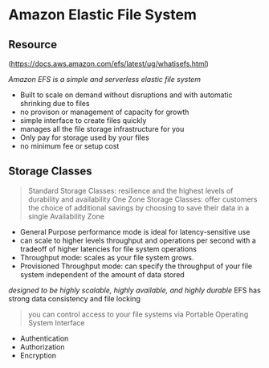 # Amazon Elastic File System

## Resource 
(https://docs.aws.amazon.com/efs/latest/ug/whatisefs.html)

*Amazon EFS is a simple and serverless elastic file system*

- Built to scale on demand without disruptions and with automatic shrinking due to files
- no provison or management of capacity for growth
- simple interface to create files quickly 
- manages all the file storage infrastructure for you
- Only pay for storage used by your files 
- no minimum fee or setup cost

## Storage Classes

> Standard Storage Classes: resilience and the highest levels of durability and availability
> One Zone Storage Classes:  offer customers the choice of additional savings by choosing to save their data in a single Availability Zone

-  General Purpose performance mode is ideal for latency-sensitive use
- can scale to higher levels throughput and operations per second with a tradeoff of higher latencies for file system operations
- Throughput mode: scales as your file system grows.
- Provisioned Throughput mode:  can specify the throughput of your file system independent of the amount of data stored

*designed to be highly scalable, highly available, and highly durable*
EFS has strong data consistency and file locking
> you can control access to your file systems via Portable Operating System Interface

- Authentication
- Authorization
- Encryption

